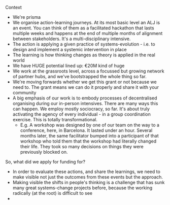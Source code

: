 Context
- We're prisma
- We organise action-learning journeys. At its most basic level an ALJ is an event. You can think of them as a facilitated hackathon that lasts multiple weeks and happens at the end of multiple months of alignment between stakeholders. It's a multi-disciplinary intensive. 
- The action is applying a given practice of systems-evolution - i.e. to design and implement a systemic intervention in place
- The learning is how thinking changes as theory is applied in the real world
- We have HUGE potential lined up: €20M kind of huge
- We work at the grassroots level, across a focussed but growing network of partner hubs, and we've bootstrapped the whole thing so far.
- We're moving forwards whether we get this grant or not because we need to. The grant means we can do it properly and share it with your community
- A big emphasis of our work is to embody processes of decentralised organising during our in-person intensives. There are many ways this can happen. We employ mostly sociocracy, so far. It's about truly activating the agency of every individual - in a group coordination exercise. This is totally transformational. 
	- E.g. A workshop was designed by one of our team on the way to a conference, here, in Barcelona. It lasted under an hour. Several months later, the same facilitator bumped into a participant of that workshop who told them that the workshop had literally changed their life. They took so many decisions on things they were previously blocked on.

So, what did we apply for funding for?
- In order to evaluate these actions, and share the learnings, we need to make visible not just the outcomes from these events but the approach. 
- Making visible the shifts in people's thinking is a challenge that has sunk many great systems-change projects before, because the working radically (at the root) is difficult to see
- 